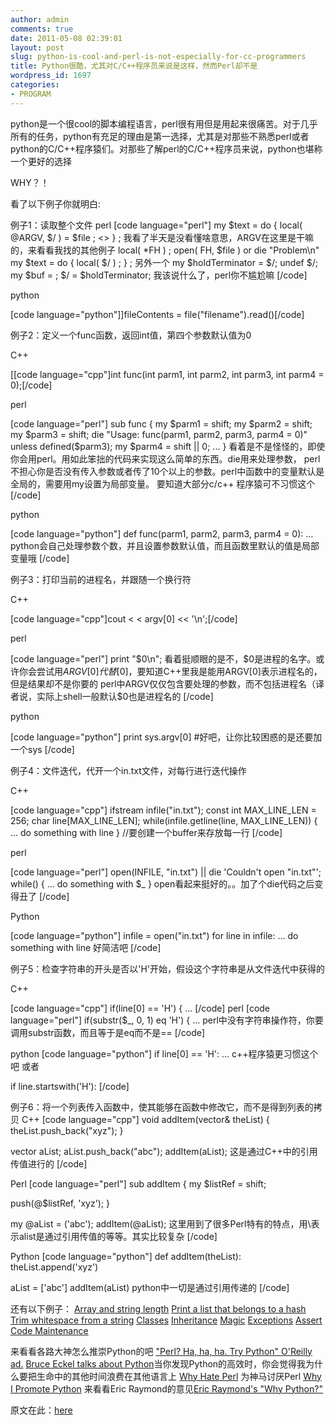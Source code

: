 ```yaml
---
author: admin
comments: true
date: 2011-05-08 02:39:01
layout: post
slug: python-is-cool-and-perl-is-not-especially-for-cc-programmers
title: Python很酷，尤其对C/C++程序员来说是这样，然而Perl却不是
wordpress_id: 1697
categories:
- PROGRAM
---
```


python是一个很cool的脚本编程语言，perl很有用但是用起来很痛苦。对于几乎所有的任务，python有充足的理由是第一选择，尤其是对那些不熟悉perl或者python的C/C++程序猿们。对那些了解perl的C/C++程序员来说，python也堪称一个更好的选择

WHY？！

看了以下例子你就明白:

例子1：读取整个文件
perl
[code language="perl"]
my $text = do { local( @ARGV, $/ ) = $file ; <> } ;
我看了半天是没看懂啥意思，ARGV在这里是干嘛的，来看看我找的其他例子
local( *FH ) ;
open( FH, $file ) or die "Problem\n"
my $text = do { local( $/ ) ; } ;
另外一个
my $holdTerminator = $/;
undef $/;
my $buf = ;
$/ = $holdTerminator;
我该说什么了，perl你不尴尬嘛
[/code]

python

[code language="python"]]fileContents = file("filename").read()[/code]

例子2：定义一个func函数，返回int值，第四个参数默认值为0

C++

[[code language="cpp"]int func(int parm1, int parm2, int parm3, int parm4 = 0);[/code]

perl

[code language="perl"]
sub func
{
my $parm1 = shift;
my $parm2 = shift;
my $parm3 = shift;
die "Usage: func(parm1, parm2, parm3, parm4 = 0)"
unless defined($parm3);
my $parm4 = shift || 0;
...
}
看着是不是怪怪的，即使你会用perl。用如此笨拙的代码来实现这么简单的东西。die用来处理参数，
perl不担心你是否没有传入参数或者传了10个以上的参数。perl中函数中的变量默认是全局的，需要用my设置为局部变量。
要知道大部分c/c++ 程序猿可不习惯这个
[/code]

python

[code language="python"]
def func(parm1, parm2, parm3, parm4 = 0):
...
python会自己处理参数个数，并且设置参数默认值，而且函数里默认的值是局部变量哦
[/code]

例子3：打印当前的进程名，并跟随一个换行符

C++

[code language="cpp"]cout < < argv[0] << '\n';[/code]

perl

[code language="perl"]
print "$0\n";
看着挺顺眼的是不，$0是进程的名字。或许你会尝试用$ARGV[0]代替$[0]，要知道C++里我是能用ARGV[0]表示进程名的，但是结果却不是你要的
perl中ARGV仅仅包含要处理的参数，而不包括进程名（译者说，实际上shell一般默认$0也是进程名的
[/code]

python

[code language="python"]
print sys.argv[0]
#好吧，让你比较困惑的是还要加一个sys
[/code]

例子4：文件迭代，代开一个in.txt文件，对每行进行迭代操作

C++

[code language="cpp"]
ifstream infile("in.txt");
const int MAX_LINE_LEN = 256;
char line[MAX_LINE_LEN];
while(infile.getline(line, MAX_LINE_LEN))
{
... do something with line
}
//要创建一个buffer来存放每一行
[/code]

perl

[code language="perl"]
open(INFILE, "in.txt") || die 'Couldn't open "in.txt"';
while()
{
... do something with $_
}
open看起来挺好的。。加了个die代码之后变得丑了
[/code]

Python

[code language="python"]
infile = open("in.txt")
for line in infile:
... do something with line
好简洁吧
[/code]

例子5：检查字符串的开头是否以'H'开始，假设这个字符串是从文件迭代中获得的

C++

[code language="cpp"]
if(line[0] == 'H')
{
...
[/code]
perl
[code language="perl"]
if(substr($_, 0, 1) eq 'H')
{
...
perl中没有字符串操作符，你要调用substr函数，而且等于是eq而不是==
[/code]

python
[code language="python"]
if line[0] == 'H':
...
c++程序猿更习惯这个吧
或者

if line.startswith('H'):
[/code]

例子6：将一个列表传入函数中，使其能够在函数中修改它，而不是得到列表的拷贝
C++
[code language="cpp"]
void addItem(vector<string>& theList)
{
  theList.push_back("xyz");
}

vector<string> aList;
aList.push_back("abc");
addItem(aList);
这是通过C++中的引用传值进行的
[/code]

Perl
[code language="perl"]
sub addItem
{
  my $listRef = shift;

  push(@$listRef, 'xyz');
}

my @aList = ('abc');
addItem(\@aList);
这里用到了很多Perl特有的特点，用\表示alist是通过引用传值的等等。其实比较复杂
[/code]

Python
[code language="python"]
def addItem(theList):
  theList.append('xyz')

aList = ['abc']
addItem(aList)
python中一切是通过引用传递的
[/code]

还有以下例子：
[Array and string length](http://www.strombergers.com/python/python_perl_length.html)
[Print a list that belongs to a hash](http://www.strombergers.com/python/python_perl_print_hash_ref.html)
[Trim whitespace from a string](http://www.strombergers.com/python/python_perl_whitespace.html)
[Classes](http://www.strombergers.com/python/python_perl_class.html)
[Inheritance](http://www.strombergers.com/python/python_perl_inheritance.html)
[Magic](http://www.strombergers.com/python/python_perl_magic.html)
[Exceptions](http://www.strombergers.com/python/python_perl_exceptions.html)
[Assert](http://www.strombergers.com/python/python_perl_assert.html)
[Code Maintenance](http://www.strombergers.com/python/python_perl_maintenance.html)

来看看各路大神怎么推崇Python的吧
["Perl? Ha, ha, ha. Try Python" O'Reilly ad.](http://www.strombergers.com/python/perl_ha_ha_ha.html) 
[Bruce Eckel talks about Python](http://www.artima.com/intv/aboutmeP.html)当你发现Python的高效时，你会觉得我为什么要把生命中的其他时间浪费在其他语言上
[Why Hate Perl](http://c2.com/cgi-bin/wiki?WhyHatePerl) 为神马讨厌Perl
[Why I Promote Python](http://www.prescod.net/python/why.html)
来看看Eric Raymond的意见[Eric Raymond's "Why Python?"](http://www.linuxjournal.com/article.php?sid=3882)

原文在此：[here](http://www.strombergers.com/python/)
